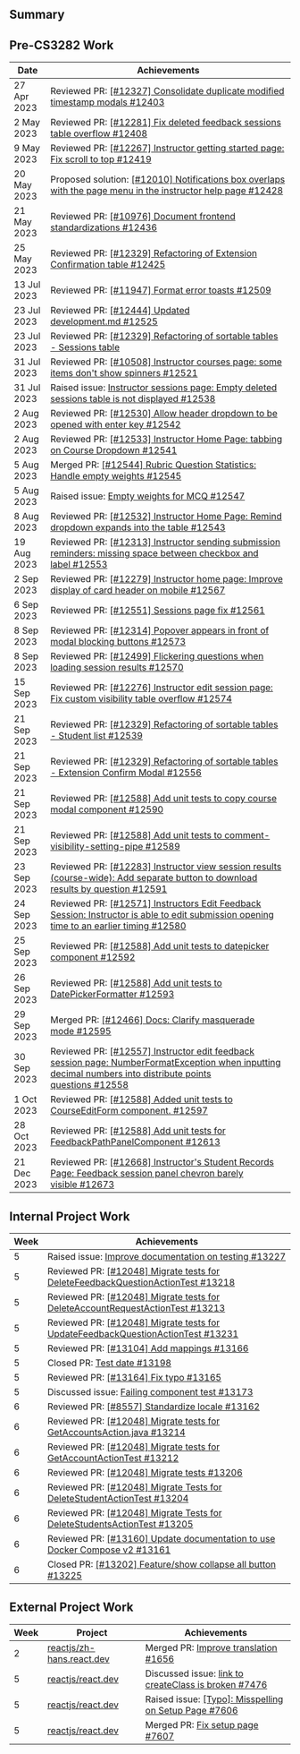 ## Summary

## Pre-CS3282 Work

| Date        | Achievements                                                                                                                                                                                                   |
| ----------- | -------------------------------------------------------------------------------------------------------------------------------------------------------------------------------------------------------------- |
| 27 Apr 2023 | Reviewed PR: [[#12327] Consolidate duplicate modified timestamp modals #12403](https://github.com/TEAMMATES/teammates/pull/12403)                                                                              |
| 2 May 2023  | Reviewed PR: [[#12281] Fix deleted feedback sessions table overflow #12408](https://github.com/TEAMMATES/teammates/pull/12408)                                                                                 |
| 9 May 2023  | Reviewed PR: [[#12267] Instructor getting started page: Fix scroll to top #12419](https://github.com/TEAMMATES/teammates/pull/12419)                                                                           |
| 20 May 2023 | Proposed solution: [[#12010] Notifications box overlaps with the page menu in the instructor help page #12428](https://github.com/TEAMMATES/teammates/pull/12428)                                              |
| 21 May 2023 | Reviewed PR: [[#10976] Document frontend standardizations #12436](https://github.com/TEAMMATES/teammates/pull/12436)                                                                                           |
| 25 May 2023 | Reviewed PR: [[#12329] Refactoring of Extension Confirmation table #12425](https://github.com/TEAMMATES/teammates/pull/12425)                                                                                  |
| 13 Jul 2023 | Reviewed PR: [[#11947] Format error toasts #12509](https://github.com/TEAMMATES/teammates/pull/12509)                                                                                                          |
| 23 Jul 2023 | Reviewed PR: [[#12444] Updated development.md #12525](https://github.com/TEAMMATES/teammates/pull/12525)                                                                                                       |
| 23 Jul 2023 | Reviewed PR: [[#12329] Refactoring of sortable tables - Sessions table](https://github.com/TEAMMATES/teammates/pull/12501)                                                                                     |
| 31 Jul 2023 | Reviewed PR: [[#10508] Instructor courses page: some items don't show spinners #12521](https://github.com/TEAMMATES/teammates/pull/12521)                                                                      |
| 31 Jul 2023 | Raised issue: [Instructor sessions page: Empty deleted sessions table is not displayed #12538](https://github.com/TEAMMATES/teammates/issues/12538)                                                            |
| 2 Aug 2023  | Reviewed PR: [[#12530] Allow header dropdown to be opened with enter key #12542](https://github.com/TEAMMATES/teammates/pull/12542)                                                                            |
| 2 Aug 2023  | Reviewed PR: [[#12533] Instructor Home Page: tabbing on Course Dropdown #12541](https://github.com/TEAMMATES/teammates/pull/12541)                                                                             |
| 5 Aug 2023  | Merged PR: [[#12544] Rubric Question Statistics: Handle empty weights #12545](https://github.com/TEAMMATES/teammates/pull/12545)                                                                               |
| 5 Aug 2023  | Raised issue: [Empty weights for MCQ #12547](https://github.com/TEAMMATES/teammates/issues/12547)                                                                                                              |
| 8 Aug 2023  | Reviewed PR: [[#12532] Instructor Home Page: Remind dropdown expands into the table #12543](https://github.com/TEAMMATES/teammates/pull/12543)                                                                 |
| 19 Aug 2023 | Reviewed PR: [[#12313] Instructor sending submission reminders: missing space between checkbox and label #12553](https://github.com/TEAMMATES/teammates/pull/12553)                                            |
| 2 Sep 2023  | Reviewed PR: [[#12279] Instructor home page: Improve display of card header on mobile #12567](https://github.com/TEAMMATES/teammates/pull/12567)                                                               |
| 6 Sep 2023  | Reviewed PR: [[#12551] Sessions page fix #12561](https://github.com/TEAMMATES/teammates/pull/12561)                                                                                                            |
| 8 Sep 2023  | Reviewed PR: [[#12314] Popover appears in front of modal blocking buttons #12573](https://github.com/TEAMMATES/teammates/pull/12573)                                                                           |
| 8 Sep 2023  | Reviewed PR: [[#12499] Flickering questions when loading session results #12570](https://github.com/TEAMMATES/teammates/pull/12570#pullrequestreview-1618557682)                                               |
| 15 Sep 2023 | Reviewed PR: [[#12276] Instructor edit session page: Fix custom visibility table overflow #12574](https://github.com/TEAMMATES/teammates/pull/12574)                                                           |
| 21 Sep 2023 | Reviewed PR: [[#12329] Refactoring of sortable tables - Student list #12539](https://github.com/TEAMMATES/teammates/pull/12539)                                                                                |
| 21 Sep 2023 | Reviewed PR: [[#12329] Refactoring of sortable tables - Extension Confirm Modal #12556](https://github.com/TEAMMATES/teammates/pull/12556)                                                                     |
| 21 Sep 2023 | Reviewed PR: [[#12588] Add unit tests to copy course modal component #12590](https://github.com/TEAMMATES/teammates/pull/12590)                                                                                |
| 21 Sep 2023 | Reviewed PR: [[#12588] Add unit tests to comment-visibility-setting-pipe #12589](https://github.com/TEAMMATES/teammates/pull/12589)                                                                            |
| 23 Sep 2023 | Reviewed PR: [[#12283] Instructor view session results (course-wide): Add separate button to download results by question #12591](https://github.com/TEAMMATES/teammates/pull/12591)                           |
| 24 Sep 2023 | Reviewed PR: [[#12571] Instructors Edit Feedback Session: Instructor is able to edit submission opening time to an earlier timing #12580](https://github.com/TEAMMATES/teammates/pull/12580)                   |
| 25 Sep 2023 | Reviewed PR: [[#12588] Add unit tests to datepicker component #12592](https://github.com/TEAMMATES/teammates/pull/12592)                                                                                       |
| 26 Sep 2023 | Reviewed PR: [[#12588] Add unit tests to DatePickerFormatter #12593](https://github.com/TEAMMATES/teammates/pull/12593)                                                                                        |
| 29 Sep 2023 | Merged PR: [[#12466] Docs: Clarify masquerade mode #12595](https://github.com/TEAMMATES/teammates/pull/12595)                                                                                                  |
| 30 Sep 2023 | Reviewed PR: [[#12557] Instructor edit feedback session page: NumberFormatException when inputting decimal numbers into distribute points questions #12558](https://github.com/TEAMMATES/teammates/pull/12558) |
| 1 Oct 2023  | Reviewed PR: [[#12588] Added unit tests to CourseEditForm component. #12597](https://github.com/TEAMMATES/teammates/pull/12597)                                                                                |
| 28 Oct 2023 | Reviewed PR: [[#12588] Add unit tests for FeedbackPathPanelComponent #12613](https://github.com/TEAMMATES/teammates/pull/12613)                                                                                |
| 21 Dec 2023 | Reviewed PR: [[#12668] Instructor's Student Records Page: Feedback session panel chevron barely visible #12673](https://github.com/TEAMMATES/teammates/pull/12673)                                             |

## Internal Project Work

| Week | Achievements                                                                                                                         |
| ---- | ------------------------------------------------------------------------------------------------------------------------------------ |
| 5    | Raised issue: [Improve documentation on testing #13227](https://github.com/TEAMMATES/teammates/issues/13227)                         |
| 5    | Reviewed PR: [[#12048] Migrate tests for DeleteFeedbackQuestionActionTest #13218](https://github.com/TEAMMATES/teammates/pull/13218) |
| 5    | Reviewed PR: [[#12048] Migrate tests for DeleteAccountRequestActionTest #13213](https://github.com/TEAMMATES/teammates/pull/13213)   |
| 5    | Reviewed PR: [[#12048] Migrate tests for UpdateFeedbackQuestionActionTest #13231](https://github.com/TEAMMATES/teammates/pull/13231) |
| 5    | Reviewed PR: [[#13104] Add mappings #13166](https://github.com/TEAMMATES/teammates/pull/13166)                                       |
| 5    | Closed PR: [Test date #13198](https://github.com/TEAMMATES/teammates/pull/13198)                                                     |
| 5    | Reviewed PR: [[#13164] Fix typo #13165](https://github.com/TEAMMATES/teammates/pull/13165)                                           |
| 5    | Discussed issue: [Failing component test #13173](https://github.com/TEAMMATES/teammates/issues/13173)                                |
| 6    | Reviewed PR: [[#8557] Standardize locale #13162](https://github.com/TEAMMATES/teammates/pull/13162)                                  |
| 6    | Reviewed PR: [[#12048] Migrate tests for GetAccountsAction.java #13214](https://github.com/TEAMMATES/teammates/pull/13214)           |
| 6    | Reviewed PR: [[#12048] Migrate tests for GetAccountActionTest #13212](https://github.com/TEAMMATES/teammates/pull/13212)             |
| 6    | Reviewed PR: [[#12048] Migrate tests #13206](https://github.com/TEAMMATES/teammates/pull/13206)                                      |
| 6    | Reviewed PR: [[#12048] Migrate Tests for DeleteStudentActionTest #13204](https://github.com/TEAMMATES/teammates/pull/13204)          |
| 6    | Reviewed PR: [[#12048] Migrate Tests for DeleteStudentsActionTest #13205](https://github.com/TEAMMATES/teammates/pull/13205)         |
| 6    | Reviewed PR: [[#13160] Update documentation to use Docker Compose v2 #13161](https://github.com/TEAMMATES/teammates/pull/13161)      |
| 6    | Closed PR: [[#13202] Feature/show collapse all button #13225](https://github.com/TEAMMATES/teammates/pull/13225)                     |

## External Project Work

| Week | Project                                                                   | Achievements                                                                                              |
| ---- | ------------------------------------------------------------------------- | --------------------------------------------------------------------------------------------------------- |
| 2    | [reactjs/zh-hans.react.dev](https://github.com/reactjs/zh-hans.react.dev) | Merged PR: [Improve translation #1656](https://github.com/reactjs/zh-hans.react.dev/pull/1656)            |
| 5    | [reactjs/react.dev](https://github.com/reactjs/react.dev)                 | Discussed issue: [link to createClass is broken #7476](https://github.com/reactjs/react.dev/issues/7476)  |
| 5    | [reactjs/react.dev](https://github.com/reactjs/react.dev)                 | Raised issue: [[Typo]: Misspelling on Setup Page #7606](https://github.com/reactjs/react.dev/issues/7606) |
| 5    | [reactjs/react.dev](https://github.com/reactjs/react.dev)                 | Merged PR: [Fix setup page #7607](https://github.com/reactjs/react.dev/pull/7607)                         |
